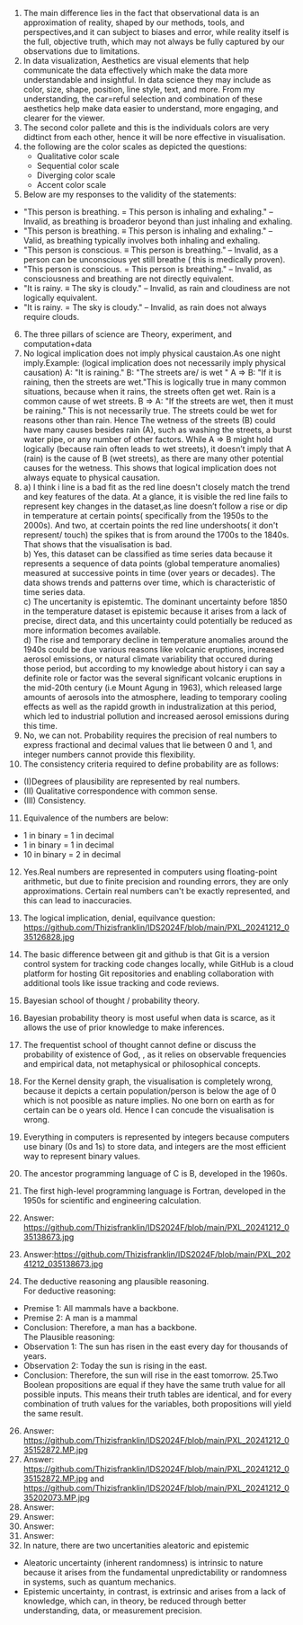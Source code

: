 1. The main difference lies in the fact that observational data is an approximation of reality, shaped by our methods, tools, and perspectives,and it can subject to biases and error, while reality itself is the full, objective truth, which may not always be fully captured by our observations due to limitations.
2. In data visualization, Aesthetics are visual elements that help communicate the data effectively which make the data more understandable and insightful. In data science they may include as color, size, shape, position, line style, text, and more.  From my understanding, the car=reful selection and combination of these aesthetics help make data easier to understand, more engaging, and clearer for the viewer.  
3. The second color pallete and this is the individuals colors are very didtinct from each other, hence it will be nore effective in visualisation.
4. the following are the color scales as depicted the questions:  
   + Qualitative color scale 
   + Sequential color scale
   + Diverging color scale
   + Accent color scale
5. Below are my responses to the validity of the statements:
+ "This person is breathing. = This person is inhaling and exhaling." – Invalid, as breathing is broaderor beyond than just inhaling and exhaling.  
+ "This person is breathing. ≡ This person is inhaling and exhaling." – Valid, as breathing typically involves both inhaling and exhaling.  
+ "This person is conscious. ≡ This person is breathing." – Invalid, as a person can be unconscious yet still breathe ( this is medically proven).  
+ "This person is conscious. = This person is breathing." – Invalid, as consciousness and breathing are not directly equivalent.  
+ "It is rainy. ≡ The sky is cloudy." – Invalid, as rain and cloudiness are not logically equivalent.  
+ "It is rainy. = The sky is cloudy." – Invalid, as rain does not always require clouds.
6. The three pillars of science are Theory, experiment, and computation+data
7. No logical implication does not imply physical caustaion.As one night imply.Example: (logical implication does not necessarily imply physical causation)
A: "It is raining."
B: "The streets are/ is wet "
A ⇒ B: "If it is raining, then the streets are wet."This is logically true in many common situations, because when it rains, the streets often get wet. Rain is a common cause of wet streets.
B ⇒ A: "If the streets are wet, then it must be raining." This is not necessarily true. The streets could be wet for reasons other than rain. Hence The wetness of the streets (B) could have many causes besides rain (A), such as washing the streets, a burst water pipe, or any number of other factors. While A ⇒ B might hold logically (because rain often leads to wet streets), it doesn’t imply that A (rain) is the cause of B (wet streets), as there are many other potential causes for the wetness. This shows that logical implication does not always equate to physical causation.
8. a) I think i line is a bad fit as the red line doesn't closely match the trend and key features of the data. At a glance, it is visible the red line fails to represent key changes in the dataset,as line doesn’t follow a rise or dip in temperature at certain points( specifically from the 1950s to the 2000s). And two, at ccertain points the red line undershoots( it don't represent/ touch) the spikes that is from around the 1700s to the 1840s. That shows that the visualisation is bad.  
   b) Yes, this dataset can be classified as time series data because it represents a sequence of data points (global temperature anomalies) measured at successive points in time (over years or decades). The data shows trends and patterns over time, which is characteristic of time series data.  
   c) The uncertanity is epistemtic. The dominant uncertainty before 1850 in the temperature dataset is epistemic because it arises from a lack of precise, direct data, and this uncertainty could potentially be reduced as more information becomes available.  
   d)  The rise and temporary decline in temperature anomalies around the 1940s could be due various reasons like volcanic eruptions, increased aerosol emissions, or natural climate variability that occured during those period, but according to my knowledge about history i can say a definite role or factor was the several significant volcanic eruptions in the mid-20th century (i.e Mount Agung in 1963), which released large amounts of aerosols into the atmosphere, leading to temporary cooling effects as well as the rapidd growth in industralization at this period, which  led to industrial pollution and increased aerosol emissions during this time.
9. No, we can not. Probability requires the precision of real numbers to express fractional and decimal values that lie between 0 and 1, and integer numbers cannot provide this flexibility.
  10. The consistency criteria required to define probability are as follows:
+ (I)Degrees of plausibility are represented by real numbers.  
+ (II) Qualitative correspondence with common sense.  
+ (III) Consistency.  
11. Equivalence of the numbers are below:
  + 1 in binary = 1 in decimal
  + 1 in binary = 1 in decimal
  + 10 in binary = 2 in decimal
12. Yes.Real numbers are represented in computers using floating-point arithmetic, but due to finite precision and rounding errors, they are only approximations. Certain real numbers can't be exactly represented, and this can lead to inaccuracies.
13.  The logical implication, denial, equilvance question:
    https://github.com/Thizisfranklin/IDS2024F/blob/main/PXL_20241212_035126828.jpg  
    
14.  The basic difference between git and github is that Git is a version control system for tracking code changes locally, while GitHub is a cloud platform for hosting Git repositories and enabling collaboration with additional tools like issue tracking and code reviews.
15. Bayesian school of thought / probability theory.  
16. Bayesian probability theory is most useful when data is scarce, as it allows the use of prior knowledge to make inferences. 
17. The frequentist school of thought cannot define or discuss the probability of existence of God, , as it relies on observable frequencies and empirical data, not metaphysical or philosophical concepts.  
18. For the Kernel density graph, the visualisation is completely wrong, because it depicts a certain population/person is below the age of 0 which is not poosible as nature implies. No one born on earth as for certain can be o years old. Hence I can concude the visualisation is wrong.     
19. Everything in computers is represented by integers because computers use binary (0s and 1s) to store data, and integers are the most efficient way to represent binary values.  
20. The ancestor programming language of C is B, developed in the 1960s.  
21. The first high-level programming language is Fortran, developed in the 1950s for scientific and engineering calculation.
22. Answer: https://github.com/Thizisfranklin/IDS2024F/blob/main/PXL_20241212_035138673.jpg  
23. Answer:https://github.com/Thizisfranklin/IDS2024F/blob/main/PXL_20241212_035138673.jpg  
24. The deductive reasoning ang plausible reasoning.  
For deductive reasoning:  
+ Premise 1: All mammals have a backbone.  
+ Premise 2: A man is a mammal  
+ Conclusion: Therefore, a man has a backbone.  
The Plausible reasoning:  
+ Observation 1: The sun has risen in the east every day for thousands of years.  
+ Observation 2: Today the sun is rising in the east.  
+ Conclusion: Therefore, the sun will rise in the east tomorrow.
25.Two Boolean propositions are equal if they have the same truth value for all possible inputs. This means their truth tables are identical, and for every combination of truth values for the variables, both propositions will yield the same result.
26. Answer: https://github.com/Thizisfranklin/IDS2024F/blob/main/PXL_20241212_035152872.MP.jpg  
27. Answer: https://github.com/Thizisfranklin/IDS2024F/blob/main/PXL_20241212_035152872.MP.jpg  and  https://github.com/Thizisfranklin/IDS2024F/blob/main/PXL_20241212_035202073.MP.jpg  
28. Answer: 
29. Answer: 
30. Answer:
31. Answer:
32.  In nature, there are two uncertanities aleatoric and epistemic
+ Aleatoric uncertainty (inherent randomness) is intrinsic to nature because it arises from the fundamental unpredictability or randomness in systems, such as quantum mechanics.
+ Epistemic uncertainty, in contrast, is extrinsic and arises from a lack of knowledge, which can, in theory, be reduced through better understanding, data, or measurement precision.

  









 
